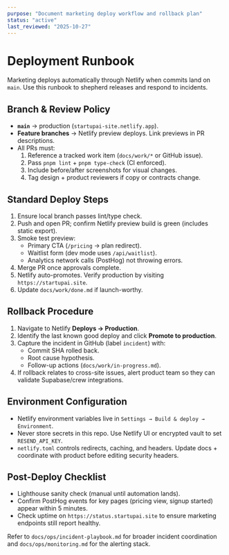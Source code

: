 ```yaml
---
purpose: "Document marketing deploy workflow and rollback plan"
status: "active"
last_reviewed: "2025-10-27"
---
```


# Deployment Runbook

Marketing deploys automatically through Netlify when commits land on `main`. Use this runbook to shepherd releases and respond to incidents.

## Branch & Review Policy

- **`main`** → production (`startupai-site.netlify.app`).
- **Feature branches** → Netlify preview deploys. Link previews in PR descriptions.
- All PRs must:
  1. Reference a tracked work item (`docs/work/*` or GitHub issue).
  2. Pass `pnpm lint` + `pnpm type-check` (CI enforced).
  3. Include before/after screenshots for visual changes.
  4. Tag design + product reviewers if copy or contracts change.

## Standard Deploy Steps

1. Ensure local branch passes lint/type check.
2. Push and open PR; confirm Netlify preview build is green (includes static export).
3. Smoke test preview:
   - Primary CTA (`/pricing` → plan redirect).
   - Waitlist form (dev mode uses `/api/waitlist`).
   - Analytics network calls (PostHog) not throwing errors.
4. Merge PR once approvals complete.
5. Netlify auto-promotes. Verify production by visiting `https://startupai.site`.
6. Update `docs/work/done.md` if launch-worthy.

## Rollback Procedure

1. Navigate to Netlify **Deploys → Production**.
2. Identify the last known good deploy and click **Promote to production**.
3. Capture the incident in GitHub (label `incident`) with:
   - Commit SHA rolled back.
   - Root cause hypothesis.
   - Follow-up actions (`docs/work/in-progress.md`).
4. If rollback relates to cross-site issues, alert product team so they can validate Supabase/crew integrations.

## Environment Configuration

- Netlify environment variables live in `Settings → Build & deploy → Environment`.
- Never store secrets in this repo. Use Netlify UI or encrypted vault to set `RESEND_API_KEY`.
- `netlify.toml` controls redirects, caching, and headers. Update docs + coordinate with product before editing security headers.

## Post-Deploy Checklist

- Lighthouse sanity check (manual until automation lands).
- Confirm PostHog events for key pages (pricing view, signup started) appear within 5 minutes.
- Check uptime on `https://status.startupai.site` to ensure marketing endpoints still report healthy.

Refer to `docs/ops/incident-playbook.md` for broader incident coordination and `docs/ops/monitoring.md` for the alerting stack.
